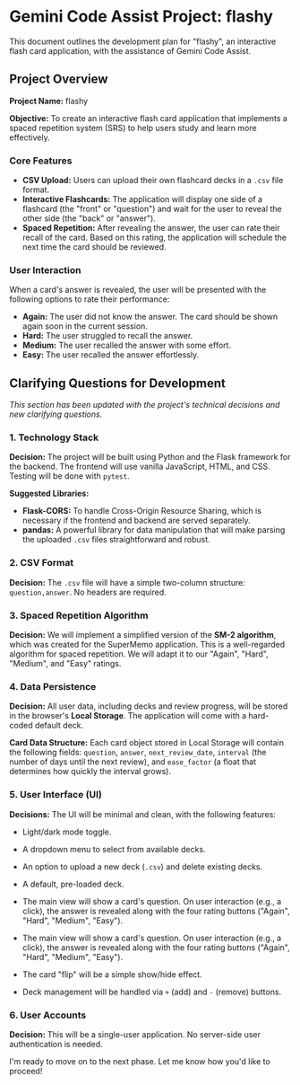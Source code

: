 # Gemini Code Assist Project: flashy

This document outlines the development plan for "flashy", an interactive flash card application, with the assistance of Gemini Code Assist.

## Project Overview

**Project Name:** flashy

**Objective:** To create an interactive flash card application that implements a spaced repetition system (SRS) to help users study and learn more effectively.

### Core Features

- **CSV Upload:** Users can upload their own flashcard decks in a `.csv` file format.
- **Interactive Flashcards:** The application will display one side of a flashcard (the "front" or "question") and wait for the user to reveal the other side (the "back" or "answer").
- **Spaced Repetition:** After revealing the answer, the user can rate their recall of the card. Based on this rating, the application will schedule the next time the card should be reviewed.

### User Interaction

When a card's answer is revealed, the user will be presented with the following options to rate their performance:

- **Again:** The user did not know the answer. The card should be shown again soon in the current session.
- **Hard:** The user struggled to recall the answer.
- **Medium:** The user recalled the answer with some effort.
- **Easy:** The user recalled the answer effortlessly.

## Clarifying Questions for Development
*This section has been updated with the project's technical decisions and new clarifying questions.*

### 1. Technology Stack
**Decision:** The project will be built using Python and the Flask framework for the backend. The frontend will use vanilla JavaScript, HTML, and CSS. Testing will be done with `pytest`.

**Suggested Libraries:**
- **Flask-CORS:** To handle Cross-Origin Resource Sharing, which is necessary if the frontend and backend are served separately.
- **pandas:** A powerful library for data manipulation that will make parsing the uploaded `.csv` files straightforward and robust.

### 2. CSV Format
**Decision:** The `.csv` file will have a simple two-column structure: `question,answer`. No headers are required.

### 3. Spaced Repetition Algorithm
**Decision:** We will implement a simplified version of the **SM-2 algorithm**, which was created for the SuperMemo application. This is a well-regarded algorithm for spaced repetition. We will adapt it to our "Again", "Hard", "Medium", and "Easy" ratings.

### 4. Data Persistence
**Decision:** All user data, including decks and review progress, will be stored in the browser's **Local Storage**. The application will come with a hard-coded default deck.

**Card Data Structure:** Each card object stored in Local Storage will contain the following fields: `question`, `answer`, `next_review_date`, `interval` (the number of days until the next review), and `ease_factor` (a float that determines how quickly the interval grows).

### 5. User Interface (UI)
**Decisions:** The UI will be minimal and clean, with the following features:
- Light/dark mode toggle.
- A dropdown menu to select from available decks.
- An option to upload a new deck (`.csv`) and delete existing decks.
- A default, pre-loaded deck.
- The main view will show a card's question. On user interaction (e.g., a click), the answer is revealed along with the four rating buttons ("Again", "Hard", "Medium", "Easy").

- The main view will show a card's question. On user interaction (e.g., a click), the answer is revealed along with the four rating buttons ("Again", "Hard", "Medium", "Easy").
- The card "flip" will be a simple show/hide effect.
- Deck management will be handled via `+` (add) and `-` (remove) buttons.


### 6. User Accounts
**Decision:** This will be a single-user application. No server-side user authentication is needed.

I'm ready to move on to the next phase. Let me know how you'd like to proceed!
